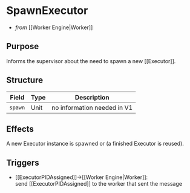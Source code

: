 # SpawnExecutor

<!-- --8<-- [start:blurp] -->
- _from_ [[Worker Engine|Worker]]

## Purpose

Informs the supervisor about the need to spawn a new [[Executor]].

<!-- --8<-- [end:blurp] -->
<!-- --8<-- [start:details] -->

## Structure

| Field   | Type | Description                 |
|---------|------|-----------------------------|
| `spawn` | Unit | no information needed in V1 |

## Effects

A new Executor instance is spawned or (a finished Executor is reused).

## Triggers

- [[ExecutorPIDAssigned]]→[[Worker Engine|Worker]]:  
  send [[ExecutorPIDAssigned]] to the worker that sent the message

<!-- --8<-- [end:details] -->
